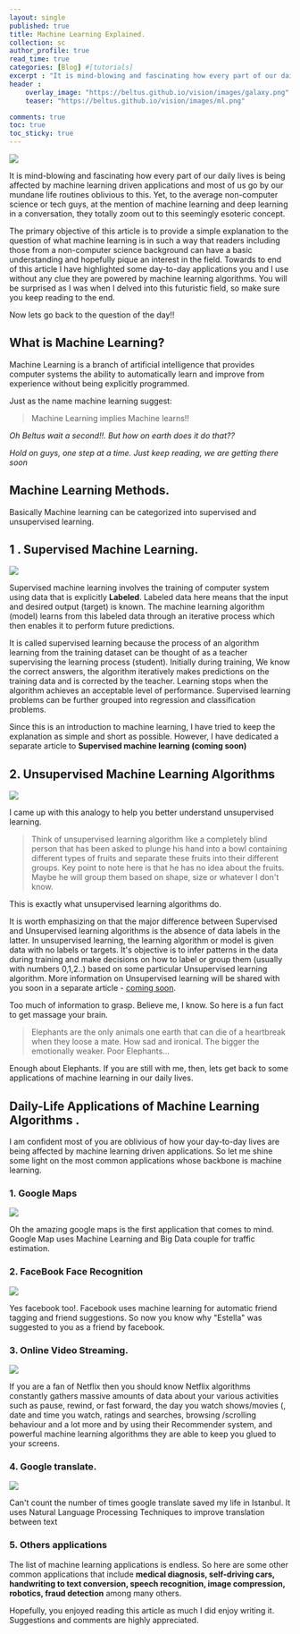 ```yaml
---
layout: single
published: true
title: Machine Learning Explained.
collection: sc
author_profile: true
read_time: true
categories: [Blog] #[tutorials]
excerpt : "It is mind-blowing and fascinating how every part of our daily lives is being affected by machine learning driven applications and most of us go by our mundane life routines oblivious to this."
header :
    overlay_image: "https://beltus.github.io/vision/images/galaxy.png"
    teaser: "https://beltus.github.io/vision/images/ml.png"

comments: true
toc: true
toc_sticky: true
---
```


![](https://beltus.github.io/vision/images/ml.png)

It is mind-blowing and fascinating how every part of our daily lives is being affected by machine learning driven applications and most of us go by our mundane life routines oblivious to this. Yet, to the average non-computer science or tech guys, at the mention of machine learning and deep learning in a conversation, they totally zoom out to this seemingly esoteric concept.

The primary objective of this article is to provide a simple explanation to the question of what machine learning is in such a way that readers including those from a non-computer science background can have a basic understanding and hopefully pique an interest in the field. Towards to end of this article I have highlighted some day-to-day applications you and I use without any clue they are powered by machine learning algorithms. You will be surprised as I was when I delved into this futuristic field, so make sure you keep reading to the end.

Now lets go back to the question of the day!!

## What is Machine Learning?

Machine Learning is a branch of artificial intelligence that provides computer systems the ability to automatically learn and improve from experience without being explicitly programmed.

Just as the name machine learning suggest:
> Machine Learning implies Machine learns!!

*Oh Beltus wait a second!!. But how on earth does it do that??*

*Hold on guys, one step at a time. Just keep reading, we are getting there soon*


## Machine Learning Methods.

Basically Machine learning can be categorized into supervised and unsupervised learning.

## 1 . Supervised Machine Learning.
![](https://beltus.github.io/vision/images/super1.jpg)

Supervised machine learning involves the training of computer system using data that is explicitly **Labeled**. Labeled data here means that the input and desired output (target) is known. The machine learning algorithm (model) learns from this labeled data through an iterative process which then enables it to perform future predictions.

It is called supervised learning because the process of an algorithm learning from the training dataset can be thought of as a teacher supervising the learning process (student). Initially during training, We know the correct answers, the algorithm iteratively makes predictions on the training data and is corrected by the teacher. Learning stops when the algorithm achieves an acceptable level of performance. Supervised learning problems can be further grouped into regression and classification problems.

Since this is an introduction to machine learning, I have tried to keep the explanation as simple and short as possible. However, I have dedicated a separate article to **Supervised machine learning (coming soon)**


## 2. Unsupervised Machine Learning Algorithms

![](https://beltus.github.io/vision/images/super2.png)

I came up with this analogy to help you better understand unsupervised learning.
>Think of unsupervised learning algorithm like a completely blind person that has been asked to plunge his hand into a bowl containing different types of fruits and separate these fruits into their different groups. Key point to note here is that he has no idea about the fruits. Maybe he will group them based on shape, size or whatever I don't know.

This is exactly what unsupervised learning algorithms do.

It is worth emphasizing on that the major difference between Supervised and Unsupervised learning algorithms is the absence of data labels in the latter. In unsupervised learning, the learning algorithm or model is given data with no labels or targets. It's objective is to infer patterns in the data during training and make decisions on how to label or group them (usually with numbers 0,1,2..) based on some particular Unsupervised learning algorithm. More information on Unsupervised learning will be shared with you soon in a separate article - [coming soon]().

Too much of information to grasp. Believe me, I know. So here is a fun fact to get massage your brain.
> Elephants are the only animals one earth that can die of a heartbreak when they loose a mate. How sad and ironical. The bigger the emotionally weaker. Poor Elephants...

Enough about Elephants. If you are still with me, then, lets get back to some applications of machine learning in our daily lives.

## Daily-Life Applications of Machine Learning Algorithms .
I am confident most of you are oblivious of how your day-to-day lives are being affected by machine learning driven applications. So let me shine some light on the most common applications whose backbone is machine learning.

### 1. Google Maps
![](https://beltus.github.io/vision/images/super3.jpeg)

Oh the amazing google maps is the first application that comes to mind. Google Map uses Machine Learning and Big Data couple for traffic estimation.

### 2. FaceBook Face Recognition
![](https://beltus.github.io/vision/images/super4.png)

Yes facebook too!. Facebook uses machine learning for automatic friend tagging and friend suggestions. So now you know why "Estella" was suggested to you as a friend by facebook.

### 3. Online Video Streaming.
![](https://beltus.github.io/vision/images/super5.jpg)

If you are a fan of Netflix then you should know Netflix algorithms constantly gathers massive amounts of data about your various activities such as pause, rewind, or fast forward, the day you watch shows/movies (, date and time you watch, ratings and searches, browsing /scrolling behaviour and a lot more and by using their Recommender system, and powerful machine learning algorithms they are able to keep you glued to your screens.

### 4. Google translate.
![](https://beltus.github.io/vision/images/super6.jpg)

Can't count the number of times google translate saved my life in Istanbul. It uses Natural Language Processing Techniques to improve translation between text


### 5. Others applications
The list of machine learning applications is endless. So here are some other common applications that include **medical diagnosis, self-driving cars, handwriting to text conversion, speech recognition, image compression, robotics, fraud detection** among many others.

Hopefully, you enjoyed reading this article as much I did enjoy writing it. Suggestions and comments are highly appreciated.

